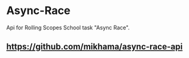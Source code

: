 # Async-Race

Api for Rolling Scopes School task "Async Race".
## https://github.com/mikhama/async-race-api
